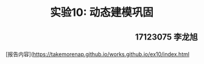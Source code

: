 
# <center>实验10: 动态建模巩固</center>

## <p align="right">17123075 李龙旭</p>


[报告内容](https://takemorenap.github.io/works.github.io/ex10/index.html
